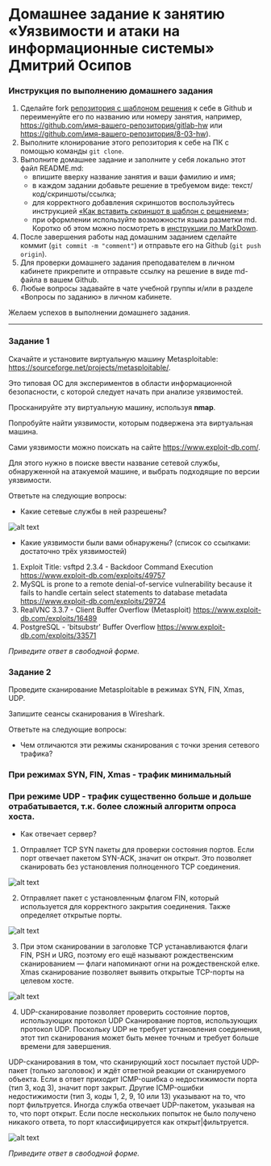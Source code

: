# Домашнее задание к занятию «Уязвимости и атаки на информационные системы» Дмитрий Осипов

### Инструкция по выполнению домашнего задания

1. Сделайте fork [репозитория c шаблоном решения](https://github.com/netology-code/sys-pattern-homework) к себе в Github и переименуйте его по названию или номеру занятия, например, https://github.com/имя-вашего-репозитория/gitlab-hw или https://github.com/имя-вашего-репозитория/8-03-hw).
2. Выполните клонирование этого репозитория к себе на ПК с помощью команды `git clone`.
3. Выполните домашнее задание и заполните у себя локально этот файл README.md:
   - впишите вверху название занятия и ваши фамилию и имя;
   - в каждом задании добавьте решение в требуемом виде: текст/код/скриншоты/ссылка;
   - для корректного добавления скриншотов воспользуйтесь инструкцией [«Как вставить скриншот в шаблон с решением»](https://github.com/netology-code/sys-pattern-homework/blob/main/screen-instruction.md);
   - при оформлении используйте возможности языка разметки md. Коротко об этом можно посмотреть в [инструкции по MarkDown](https://github.com/netology-code/sys-pattern-homework/blob/main/md-instruction.md).
4. После завершения работы над домашним заданием сделайте коммит (`git commit -m "comment"`) и отправьте его на Github (`git push origin`).
5. Для проверки домашнего задания преподавателем в личном кабинете прикрепите и отправьте ссылку на решение в виде md-файла в вашем Github.
6. Любые вопросы задавайте в чате учебной группы и/или в разделе «Вопросы по заданию» в личном кабинете.

Желаем успехов в выполнении домашнего задания.

------

### Задание 1

Скачайте и установите виртуальную машину Metasploitable: https://sourceforge.net/projects/metasploitable/.

Это типовая ОС для экспериментов в области информационной безопасности, с которой следует начать при анализе уязвимостей.

Просканируйте эту виртуальную машину, используя **nmap**.

Попробуйте найти уязвимости, которым подвержена эта виртуальная машина.

Сами уязвимости можно поискать на сайте https://www.exploit-db.com/.

Для этого нужно в поиске ввести название сетевой службы, обнаруженной на атакуемой машине, и выбрать подходящие по версии уязвимости.

Ответьте на следующие вопросы:

- Какие сетевые службы в ней разрешены?

![alt text](https://github.com/shamantmn/sdb-homeworks/blob/main/resources/13-01-01_.png)



- Какие уязвимости были вами обнаружены? (список со ссылками: достаточно трёх уязвимостей)
  
1.	Exploit Title: vsftpd 2.3.4 - Backdoor Command Execution  https://www.exploit-db.com/exploits/49757
2.	MySQL is prone to a remote denial-of-service vulnerability because it fails to handle certain select statements to database metadata  https://www.exploit-db.com/exploits/29724 
3.	RealVNC 3.3.7 - Client Buffer Overflow (Metasploit)  https://www.exploit-db.com/exploits/16489 
4.	PostgreSQL - 'bitsubstr' Buffer Overflow  https://www.exploit-db.com/exploits/33571 



*Приведите ответ в свободной форме.*  

### Задание 2

Проведите сканирование Metasploitable в режимах SYN, FIN, Xmas, UDP.

Запишите сеансы сканирования в Wireshark.

Ответьте на следующие вопросы:

- Чем отличаются эти режимы сканирования с точки зрения сетевого трафика?
### При режимах SYN, FIN, Xmas - трафик минимальный
### При режиме UDP - трафик существенно больше и дольше отрабатывается, т.к. более сложный алгоритм опроса хоста.


- Как отвечает сервер?

1. Отправляет TCP SYN пакеты для проверки состояния портов. Если порт отвечает пакетом SYN-ACK, значит он открыт. Это позволяет сканировать без установления полноценного TCP соединения. 

![alt text](https://github.com/shamantmn/sdb-homeworks/blob/main/resources/13-02-SYN.png)


2. Отправляет пакет с установленным флагом FIN, который используется для корректного закрытия соединения. Также определяет открытые порты.

![alt text](https://github.com/shamantmn/sdb-homeworks/blob/main/resources/13-02-FIN.png)


3. При этом сканировании в заголовке TCP устанавливаются флаги FIN, PSH и URG, поэтому его ещё называют рождественским сканированием — флаги напоминают огни на рождественской елке.
Xmas сканирование позволяет выявить открытые TCP-порты на целевом хосте. 

![alt text](https://github.com/shamantmn/sdb-homeworks/blob/main/resources/13-02-Xmas.png)


4. UDP-сканирование позволяет проверить состояние портов, использующих протокол UDP
Сканирование портов, использующих протокол UDP. Поскольку UDP не требует установления соединения, этот тип сканирования может быть менее точным и требует больше времени для завершения.

UDP-сканирования в том, что сканирующий хост посылает пустой UDP-пакет (только заголовок) и ждёт ответной реакции от сканируемого объекта. 
Если в ответ приходит ICMP-ошибка о недостижимости порта (тип 3, код 3), значит порт закрыт. Другие ICMP-ошибки недостижимости (тип 3, коды 1, 2, 9, 10 или 13) 
указывают на то, что порт фильтруется. Иногда служба отвечает UDP-пакетом, указывая на то, что порт открыт. 
Если после нескольких попыток не было получено никакого ответа, то порт классифицируется как открыт|фильтруется.


![alt text](https://github.com/shamantmn/sdb-homeworks/blob/main/resources/13-02-UDP.png)



*Приведите ответ в свободной форме.*
